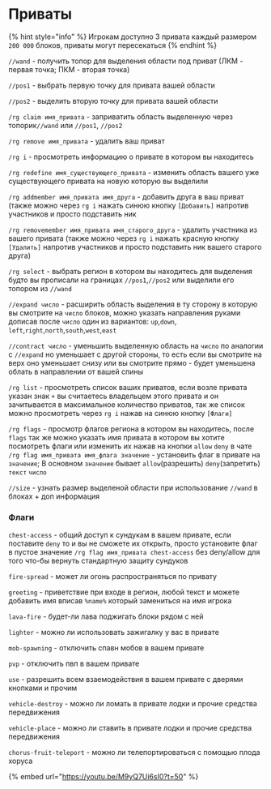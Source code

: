 # Приваты

{% hint style="info" %}
Игрокам доступно 3 привата каждый размером `200 000` блоков, приваты могут пересекаться
{% endhint %}

`//wand` - получить топор для выделения области под приват (ЛКМ - первая точка; ПКМ - вторая точка)

`//pos1` - выбрать первую точку для привата вашей области

`//pos2` - выделить вторую точку для привата вашей области

`/rg claim имя_привата` - заприватить область выделенную через топорик`//wand` или `//pos1`, `//pos2`

`/rg remove имя_привата` - удалить ваш приват

`/rg i` - просмотреть информацию о привате в котором вы находитесь

`/rg redefine имя_существующего_привата` - изменить область вашего уже существующего привата на новую которую вы выделили

`/rg addmember имя_привата имя_друга` - добавить друга в ваш приват (также можно через `rg i` нажать синюю кнопку `[Добавить]` напротив участников и просто подставить ник

`/rg removemember имя_привата имя_старого_друга` - удалить участника из вашего привата (также можно через `rg i` нажать красную кнопку `[Удалить]` напротив участников и просто подставить ник вашего старого друга)

`/rg select` - выбрать регион в котором вы находитесь для выделения будто вы прописали на границах `//pos1`,`//pos2` или выделили его топором из `//wand`

`//expand число` - расширить область выделения в ту сторону в которую вы смотрите на `число` блоков, можно указать направления руками дописав после `число` один из вариантов: `up`,`down`, `left`,`right`,`north`,`south`,`west`,`east`

`//contract число` - уменьшить выделенную область на `число` по аналогии с `//expand` но уменьшает с другой стороны, то есть если вы смотрите на верх оно уменьшает снизу или вы смотрите прямо - будет уменьшена облать в направлении от вашей спины

`/rg list` - просмотреть список ваших приватов, если возле привата указан знак `+` вы считаетесь владельцем этого привата и он зачитывается в максимальное количество приватов, так же список можно просмотреть через `rg i` нажав на синюю кнопку `[Флаги]`

`/rg flags` - просмотр флагов региона в котором вы находитесь, после `flags` так же можно указать имя привата в котором вы хотите посмотреть флаги или изменить их нажав на кнопки `allow` `deny` в чате `/rg flag имя_привата имя_флага значение` - установить флаг в привате на `значение`; В основном `значение` бывает `allow`(разрешить) `deny`(запретить) `текст` `число`

`//size` - узнать размер выделеной области при использование `//wand` в блоках + доп информация

### Флаги

`chest-access` - общий доступ к сундукам в вашем привате, если поставите `deny` то и вы не сможете их открыть, просто установите флаг в пустое значение `/rg flag имя_привата chest-access` без deny/allow для того что-бы вернуть стандартную защиту сундуков

`fire-spread` - может ли огонь распространяться по привату

`greeting` - приветствие при входе в регион, любой текст и можете добавить имя вписав `%name%` который замениться на имя игрока

`lava-fire` - будет-ли лава поджигать блоки рядом с ней

`lighter` - можно ли использовать зажигалку у вас в привате

`mob-spawning` - отключить спавн мобов в вашем привате

`pvp` - отключить пвп в вашем привате

`use` - разрешить всем взаемодействия в вашем привате с дверями кнопками и прочим

`vehicle-destroy` - можно ли ломать в привате лодки и прочие средства передвижения

`vehicle-place` - можно ли ставить в привате лодки и прочие средства передвижения

`chorus-fruit-teleport` - можно ли телепортироваться с помощью плода хоруса

{% embed url="https://youtu.be/M9yQ7Ui6sI0?t=50" %}
